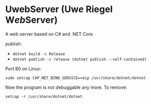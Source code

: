 # UwebServer (**Uw<em>e</em>**</em> Riegel **W<em>eb</em>Server**)
A web server based on C# and .NET Core

publish: 
* ```dotnet build -c Release```
* ```dotnet publish -c release (dotnet publish --self-contained)```

Port 80 on Linux:

```sudo setcap CAP_NET_BIND_SERVICE=+eip /usr/share/dotnet/dotnet```

Now the program is not debuggable any more. To remove:

```setcap -r /usr/share/dotnet/dotnet```